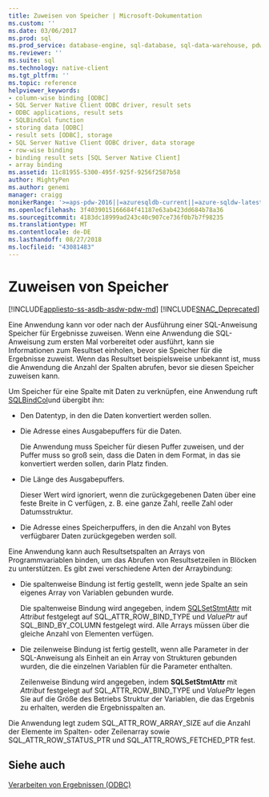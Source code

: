 ```yaml
---
title: Zuweisen von Speicher | Microsoft-Dokumentation
ms.custom: ''
ms.date: 03/06/2017
ms.prod: sql
ms.prod_service: database-engine, sql-database, sql-data-warehouse, pdw
ms.reviewer: ''
ms.suite: sql
ms.technology: native-client
ms.tgt_pltfrm: ''
ms.topic: reference
helpviewer_keywords:
- column-wise binding [ODBC]
- SQL Server Native Client ODBC driver, result sets
- ODBC applications, result sets
- SQLBindCol function
- storing data [ODBC]
- result sets [ODBC], storage
- SQL Server Native Client ODBC driver, data storage
- row-wise binding
- binding result sets [SQL Server Native Client]
- array binding
ms.assetid: 11c81955-5300-495f-925f-9256f2587b58
author: MightyPen
ms.author: genemi
manager: craigg
monikerRange: '>=aps-pdw-2016||=azuresqldb-current||=azure-sqldw-latest||>=sql-server-2016||=sqlallproducts-allversions||>=sql-server-linux-2017||=azuresqldb-mi-current'
ms.openlocfilehash: 3f4039015166684f41187e63ab423dd684b78a36
ms.sourcegitcommit: 4183dc18999ad243c40c907ce736f0b7b7f98235
ms.translationtype: MT
ms.contentlocale: de-DE
ms.lasthandoff: 08/27/2018
ms.locfileid: "43081483"
---
```

# <a name="assigning-storage"></a>Zuweisen von Speicher
[!INCLUDE[appliesto-ss-asdb-asdw-pdw-md](../../includes/appliesto-ss-asdb-asdw-pdw-md.md)]
[!INCLUDE[SNAC_Deprecated](../../includes/snac-deprecated.md)]

  Eine Anwendung kann vor oder nach der Ausführung einer SQL-Anweisung Speicher für Ergebnisse zuweisen. Wenn eine Anwendung die SQL-Anweisung zum ersten Mal vorbereitet oder ausführt, kann sie Informationen zum Resultset einholen, bevor sie Speicher für die Ergebnisse zuweist. Wenn das Resultset beispielsweise unbekannt ist, muss die Anwendung die Anzahl der Spalten abrufen, bevor sie diesen Speicher zuweisen kann.  
  
 Um Speicher für eine Spalte mit Daten zu verknüpfen, eine Anwendung ruft [SQLBindCol](../../relational-databases/native-client-odbc-api/sqlbindcol.md)und übergibt ihn:  
  
-   Den Datentyp, in den die Daten konvertiert werden sollen.  
  
-   Die Adresse eines Ausgabepuffers für die Daten.  
  
     Die Anwendung muss Speicher für diesen Puffer zuweisen, und der Puffer muss so groß sein, dass die Daten in dem Format, in das sie konvertiert werden sollen, darin Platz finden.  
  
-   Die Länge des Ausgabepuffers.  
  
     Dieser Wert wird ignoriert, wenn die zurückgegebenen Daten über eine feste Breite in C verfügen, z. B. eine ganze Zahl, reelle Zahl oder Datumsstruktur.  
  
-   Die Adresse eines Speicherpuffers, in den die Anzahl von Bytes verfügbarer Daten zurückgegeben werden soll.  
  
 Eine Anwendung kann auch Resultsetspalten an Arrays von Programmvariablen binden, um das Abrufen von Resultsetzeilen in Blöcken zu unterstützen. Es gibt zwei verschiedene Arten der Arraybindung:  
  
-   Die spaltenweise Bindung ist fertig gestellt, wenn jede Spalte an sein eigenes Array von Variablen gebunden wurde.  
  
     Die spaltenweise Bindung wird angegeben, indem [SQLSetStmtAttr](../../relational-databases/native-client-odbc-api/sqlsetstmtattr.md) mit *Attribut* festgelegt auf SQL_ATTR_ROW_BIND_TYPE und *ValuePtr* auf SQL_BIND_BY_COLUMN festgelegt wird. Alle Arrays müssen über die gleiche Anzahl von Elementen verfügen.  
  
-   Die zeilenweise Bindung ist fertig gestellt, wenn alle Parameter in der SQL-Anweisung als Einheit an ein Array von Strukturen gebunden wurden, die die einzelnen Variablen für die Parameter enthalten.  
  
     Zeilenweise Bindung wird angegeben, indem **SQLSetStmtAttr** mit *Attribut* festgelegt auf SQL_ATTR_ROW_BIND_TYPE und *ValuePtr* legen Sie auf die Größe des Betriebs Struktur der Variablen, die das Ergebnis zu erhalten, werden die Ergebnisspalten an.  
  
 Die Anwendung legt zudem SQL_ATTR_ROW_ARRAY_SIZE auf die Anzahl der Elemente im Spalten- oder Zeilenarray sowie SQL_ATTR_ROW_STATUS_PTR und SQL_ATTR_ROWS_FETCHED_PTR fest.  
  
## <a name="see-also"></a>Siehe auch  
 [Verarbeiten von Ergebnissen &#40;ODBC&#41;](../../relational-databases/native-client-odbc-results/processing-results-odbc.md)  
  
  
